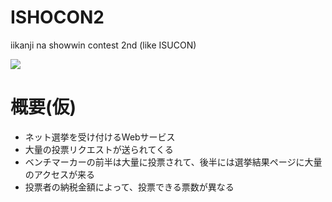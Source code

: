 # ISHOCON2
iikanji na showwin contest 2nd (like ISUCON)

![](https://github.com/showwin/ISHOCON2/blob/master/doc/images/top.png)

# 概要(仮)
* ネット選挙を受け付けるWebサービス
* 大量の投票リクエストが送られてくる
* ベンチマーカーの前半は大量に投票されて、後半には選挙結果ページに大量のアクセスが来る
* 投票者の納税金額によって、投票できる票数が異なる
